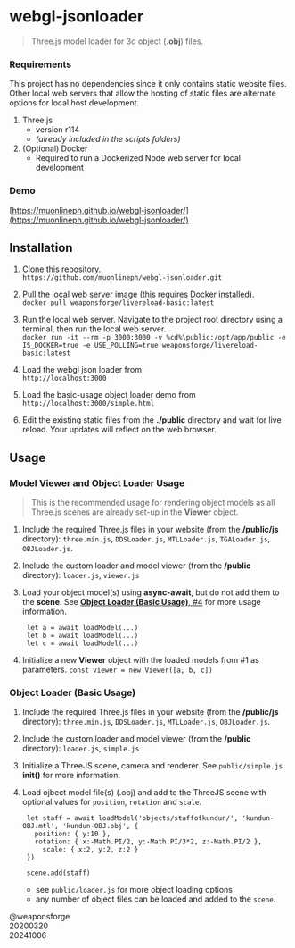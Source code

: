 # webgl-jsonloader

> Three.js model loader for 3d object (**.obj**) files.



### Requirements

This project has no dependencies since it only contains static website files. Other local web servers that allow the hosting of static files are alternate options for local host development.

1. Three.js
	- version r114
	- _(already included in the scripts folders)_
2. (Optional) Docker
   - Required to run a Dockerized Node web server for local development


### Demo

[https://muonlineph.github.io/webgl-jsonloader/](https://muonlineph.github.io/webgl-jsonloader/)


## Installation

1. Clone this repository.<br>
`https://github.com/muonlineph/webgl-jsonloader.git`

2. Pull the local web server image (this requires Docker installed).<br>
`docker pull weaponsforge/livereload-basic:latest`

3. Run the local web server. Navigate to the project root directory using a terminal, then run the local web server.<br>
`docker run -it --rm -p 3000:3000 -v %cd%\public:/opt/app/public -e IS_DOCKER=true -e USE_POLLING=true weaponsforge/livereload-basic:latest`

4. Load the webgl json loader from<br>
`http://localhost:3000`

5. Load the basic-usage object loader demo from<br>
`http://localhost:3000/simple.html`


6. Edit the existing static files from the **./public** directory and wait for live reload. Your updates will reflect on the web browser.

## Usage


### Model Viewer and Object Loader Usage

> This is the recommended usage for rendering object models as all Three.js scenes are already set-up in the **Viewer** object.

1. Include the required Three.js files in your website (from the **/public/js** directory):
`three.min.js`, `DDSLoader.js`, `MTLLoader.js`, `TGALoader.js`, `OBJLoader.js`.

2. Include the custom loader and model viewer (from the **/public** directory):
`loader.js`, `viewer.js`

3. Load your object model(s) using **async-await**, but do not add them to the **scene**. See [**Object Loader (Basic Usage)**, #4]() for more usage information.

		let a = await loadModel(...)
		let b = await loadModel(...)
		let c = await loadModel(...)

4. Initialize a new **Viewer** object with the loaded models from #1 as parameters.
`const viewer = new Viewer([a, b, c])`


### Object Loader (Basic Usage)

1. Include the required Three.js files in your website (from the **/public/js** directory):
`three.min.js`, `DDSLoader.js`, `MTLLoader.js`, `OBJLoader.js`.

2. Include the custom loader and model viewer (from the **/public** directory):
`loader.js`, `simple.js`

3. Initialize a ThreeJS scene, camera and renderer. See `public/simple.js` **init()** for more information.

4. Load ojbect model file(s) (.obj) and add to the ThreeJS scene with optional values for `position`, `rotation` and `scale`.

		let staff = await loadModel('objects/staffofkundun/', 'kundun-OBJ.mtl', 'kundun-OBJ.obj', {
		  position: { y:10 },
		  rotation: { x:-Math.PI/2, y:-Math.PI/3*2, z:-Math.PI/2 },
			scale: { x:2, y:2, z:2 }
		})

		scene.add(staff)

	- see `public/loader.js` for more object loading options
	- any number of object files can be loaded and added to the `scene`.



@weaponsforge<br>
20200320<br>
20241006
